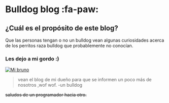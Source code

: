 # Bulldog blog   :fa-paw:
## ¿Cuál es el propósito de este blog?
Que las personas tengan o no un bulldog vean algunas curiosidades acerca de los perritos raza bulldog que probablemente no conocían.
### Les dejo a mi gordo :)
[![Mi bruno](https://scontent.fuio21-1.fna.fbcdn.net/v/t1.0-9/1239559_299452786864462_1341235710_n.jpg?_nc_cat=105&_nc_sid=19026a&_nc_eui2=AeHNjYXgtfFJu8LJDt-S6tyGE_tIFxGZMx0T-0gXEZkzHW_lU9FI18hnJ8MKioCy_uiGslQxAbGIJkidsQ3i4o1u&_nc_ohc=xRlYNL-RahkAX8Mzx5O&_nc_ht=scontent.fuio21-1.fna&oh=04c6ead406cea314a49e1875b8b6488c&oe=5FA51E17 "Mi bruno")](http://www.facebook.com/photo.php?fbid=299452786864462&set=t.100003992297198&type=3 "Mi bruno")

>vean el blog de mi dueño para que se informen un poco más de nosotros ,wof wof.
>-un bulldog

~~saludos de un programador hacia otro.~~
